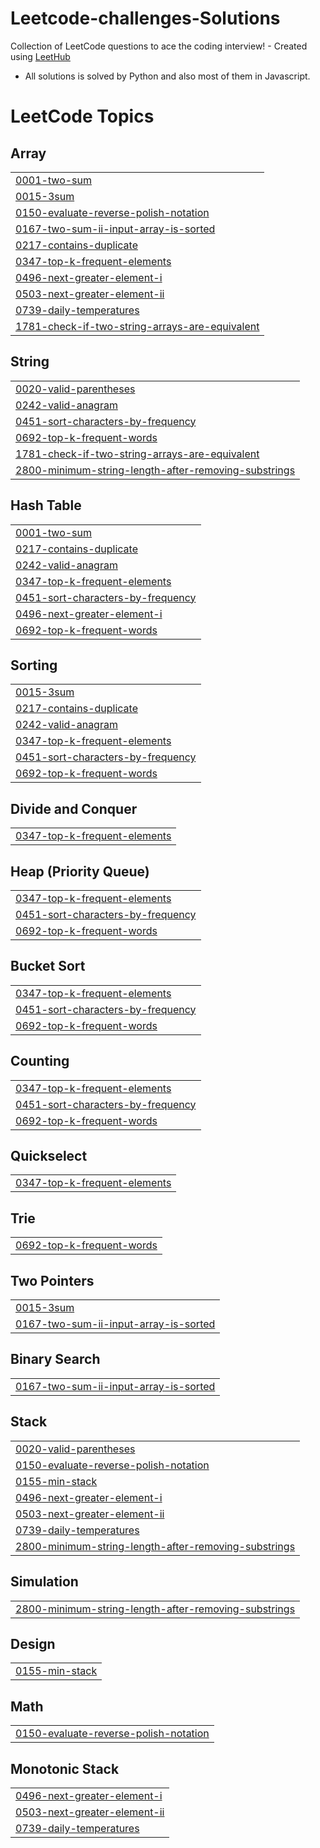 # Leetcode-challenges-Solutions
Collection of LeetCode questions to ace the coding interview! - Created using [LeetHub](https://github.com/QasimWani/LeetHub)
- All solutions is solved by Python and also most of them in Javascript.

<!---LeetCode Topics Start-->
# LeetCode Topics
## Array
|  |
| ------- |
| [0001-two-sum](https://github.com/ZakariaBrahimi/Leetcode-challenges-Solutions/tree/master/0001-two-sum) |
| [0015-3sum](https://github.com/ZakariaBrahimi/Leetcode-challenges-Solutions/tree/master/0015-3sum) |
| [0150-evaluate-reverse-polish-notation](https://github.com/ZakariaBrahimi/Leetcode-challenges-Solutions/tree/master/0150-evaluate-reverse-polish-notation) |
| [0167-two-sum-ii-input-array-is-sorted](https://github.com/ZakariaBrahimi/Leetcode-challenges-Solutions/tree/master/0167-two-sum-ii-input-array-is-sorted) |
| [0217-contains-duplicate](https://github.com/ZakariaBrahimi/Leetcode-challenges-Solutions/tree/master/0217-contains-duplicate) |
| [0347-top-k-frequent-elements](https://github.com/ZakariaBrahimi/Leetcode-challenges-Solutions/tree/master/0347-top-k-frequent-elements) |
| [0496-next-greater-element-i](https://github.com/ZakariaBrahimi/Leetcode-challenges-Solutions/tree/master/0496-next-greater-element-i) |
| [0503-next-greater-element-ii](https://github.com/ZakariaBrahimi/Leetcode-challenges-Solutions/tree/master/0503-next-greater-element-ii) |
| [0739-daily-temperatures](https://github.com/ZakariaBrahimi/Leetcode-challenges-Solutions/tree/master/0739-daily-temperatures) |
| [1781-check-if-two-string-arrays-are-equivalent](https://github.com/ZakariaBrahimi/Leetcode-challenges-Solutions/tree/master/1781-check-if-two-string-arrays-are-equivalent) |
## String
|  |
| ------- |
| [0020-valid-parentheses](https://github.com/ZakariaBrahimi/Leetcode-challenges-Solutions/tree/master/0020-valid-parentheses) |
| [0242-valid-anagram](https://github.com/ZakariaBrahimi/Leetcode-challenges-Solutions/tree/master/0242-valid-anagram) |
| [0451-sort-characters-by-frequency](https://github.com/ZakariaBrahimi/Leetcode-challenges-Solutions/tree/master/0451-sort-characters-by-frequency) |
| [0692-top-k-frequent-words](https://github.com/ZakariaBrahimi/Leetcode-challenges-Solutions/tree/master/0692-top-k-frequent-words) |
| [1781-check-if-two-string-arrays-are-equivalent](https://github.com/ZakariaBrahimi/Leetcode-challenges-Solutions/tree/master/1781-check-if-two-string-arrays-are-equivalent) |
| [2800-minimum-string-length-after-removing-substrings](https://github.com/ZakariaBrahimi/Leetcode-challenges-Solutions/tree/master/2800-minimum-string-length-after-removing-substrings) |
## Hash Table
|  |
| ------- |
| [0001-two-sum](https://github.com/ZakariaBrahimi/Leetcode-challenges-Solutions/tree/master/0001-two-sum) |
| [0217-contains-duplicate](https://github.com/ZakariaBrahimi/Leetcode-challenges-Solutions/tree/master/0217-contains-duplicate) |
| [0242-valid-anagram](https://github.com/ZakariaBrahimi/Leetcode-challenges-Solutions/tree/master/0242-valid-anagram) |
| [0347-top-k-frequent-elements](https://github.com/ZakariaBrahimi/Leetcode-challenges-Solutions/tree/master/0347-top-k-frequent-elements) |
| [0451-sort-characters-by-frequency](https://github.com/ZakariaBrahimi/Leetcode-challenges-Solutions/tree/master/0451-sort-characters-by-frequency) |
| [0496-next-greater-element-i](https://github.com/ZakariaBrahimi/Leetcode-challenges-Solutions/tree/master/0496-next-greater-element-i) |
| [0692-top-k-frequent-words](https://github.com/ZakariaBrahimi/Leetcode-challenges-Solutions/tree/master/0692-top-k-frequent-words) |
## Sorting
|  |
| ------- |
| [0015-3sum](https://github.com/ZakariaBrahimi/Leetcode-challenges-Solutions/tree/master/0015-3sum) |
| [0217-contains-duplicate](https://github.com/ZakariaBrahimi/Leetcode-challenges-Solutions/tree/master/0217-contains-duplicate) |
| [0242-valid-anagram](https://github.com/ZakariaBrahimi/Leetcode-challenges-Solutions/tree/master/0242-valid-anagram) |
| [0347-top-k-frequent-elements](https://github.com/ZakariaBrahimi/Leetcode-challenges-Solutions/tree/master/0347-top-k-frequent-elements) |
| [0451-sort-characters-by-frequency](https://github.com/ZakariaBrahimi/Leetcode-challenges-Solutions/tree/master/0451-sort-characters-by-frequency) |
| [0692-top-k-frequent-words](https://github.com/ZakariaBrahimi/Leetcode-challenges-Solutions/tree/master/0692-top-k-frequent-words) |
## Divide and Conquer
|  |
| ------- |
| [0347-top-k-frequent-elements](https://github.com/ZakariaBrahimi/Leetcode-challenges-Solutions/tree/master/0347-top-k-frequent-elements) |
## Heap (Priority Queue)
|  |
| ------- |
| [0347-top-k-frequent-elements](https://github.com/ZakariaBrahimi/Leetcode-challenges-Solutions/tree/master/0347-top-k-frequent-elements) |
| [0451-sort-characters-by-frequency](https://github.com/ZakariaBrahimi/Leetcode-challenges-Solutions/tree/master/0451-sort-characters-by-frequency) |
| [0692-top-k-frequent-words](https://github.com/ZakariaBrahimi/Leetcode-challenges-Solutions/tree/master/0692-top-k-frequent-words) |
## Bucket Sort
|  |
| ------- |
| [0347-top-k-frequent-elements](https://github.com/ZakariaBrahimi/Leetcode-challenges-Solutions/tree/master/0347-top-k-frequent-elements) |
| [0451-sort-characters-by-frequency](https://github.com/ZakariaBrahimi/Leetcode-challenges-Solutions/tree/master/0451-sort-characters-by-frequency) |
| [0692-top-k-frequent-words](https://github.com/ZakariaBrahimi/Leetcode-challenges-Solutions/tree/master/0692-top-k-frequent-words) |
## Counting
|  |
| ------- |
| [0347-top-k-frequent-elements](https://github.com/ZakariaBrahimi/Leetcode-challenges-Solutions/tree/master/0347-top-k-frequent-elements) |
| [0451-sort-characters-by-frequency](https://github.com/ZakariaBrahimi/Leetcode-challenges-Solutions/tree/master/0451-sort-characters-by-frequency) |
| [0692-top-k-frequent-words](https://github.com/ZakariaBrahimi/Leetcode-challenges-Solutions/tree/master/0692-top-k-frequent-words) |
## Quickselect
|  |
| ------- |
| [0347-top-k-frequent-elements](https://github.com/ZakariaBrahimi/Leetcode-challenges-Solutions/tree/master/0347-top-k-frequent-elements) |
## Trie
|  |
| ------- |
| [0692-top-k-frequent-words](https://github.com/ZakariaBrahimi/Leetcode-challenges-Solutions/tree/master/0692-top-k-frequent-words) |
## Two Pointers
|  |
| ------- |
| [0015-3sum](https://github.com/ZakariaBrahimi/Leetcode-challenges-Solutions/tree/master/0015-3sum) |
| [0167-two-sum-ii-input-array-is-sorted](https://github.com/ZakariaBrahimi/Leetcode-challenges-Solutions/tree/master/0167-two-sum-ii-input-array-is-sorted) |
## Binary Search
|  |
| ------- |
| [0167-two-sum-ii-input-array-is-sorted](https://github.com/ZakariaBrahimi/Leetcode-challenges-Solutions/tree/master/0167-two-sum-ii-input-array-is-sorted) |
## Stack
|  |
| ------- |
| [0020-valid-parentheses](https://github.com/ZakariaBrahimi/Leetcode-challenges-Solutions/tree/master/0020-valid-parentheses) |
| [0150-evaluate-reverse-polish-notation](https://github.com/ZakariaBrahimi/Leetcode-challenges-Solutions/tree/master/0150-evaluate-reverse-polish-notation) |
| [0155-min-stack](https://github.com/ZakariaBrahimi/Leetcode-challenges-Solutions/tree/master/0155-min-stack) |
| [0496-next-greater-element-i](https://github.com/ZakariaBrahimi/Leetcode-challenges-Solutions/tree/master/0496-next-greater-element-i) |
| [0503-next-greater-element-ii](https://github.com/ZakariaBrahimi/Leetcode-challenges-Solutions/tree/master/0503-next-greater-element-ii) |
| [0739-daily-temperatures](https://github.com/ZakariaBrahimi/Leetcode-challenges-Solutions/tree/master/0739-daily-temperatures) |
| [2800-minimum-string-length-after-removing-substrings](https://github.com/ZakariaBrahimi/Leetcode-challenges-Solutions/tree/master/2800-minimum-string-length-after-removing-substrings) |
## Simulation
|  |
| ------- |
| [2800-minimum-string-length-after-removing-substrings](https://github.com/ZakariaBrahimi/Leetcode-challenges-Solutions/tree/master/2800-minimum-string-length-after-removing-substrings) |
## Design
|  |
| ------- |
| [0155-min-stack](https://github.com/ZakariaBrahimi/Leetcode-challenges-Solutions/tree/master/0155-min-stack) |
## Math
|  |
| ------- |
| [0150-evaluate-reverse-polish-notation](https://github.com/ZakariaBrahimi/Leetcode-challenges-Solutions/tree/master/0150-evaluate-reverse-polish-notation) |
## Monotonic Stack
|  |
| ------- |
| [0496-next-greater-element-i](https://github.com/ZakariaBrahimi/Leetcode-challenges-Solutions/tree/master/0496-next-greater-element-i) |
| [0503-next-greater-element-ii](https://github.com/ZakariaBrahimi/Leetcode-challenges-Solutions/tree/master/0503-next-greater-element-ii) |
| [0739-daily-temperatures](https://github.com/ZakariaBrahimi/Leetcode-challenges-Solutions/tree/master/0739-daily-temperatures) |
<!---LeetCode Topics End-->